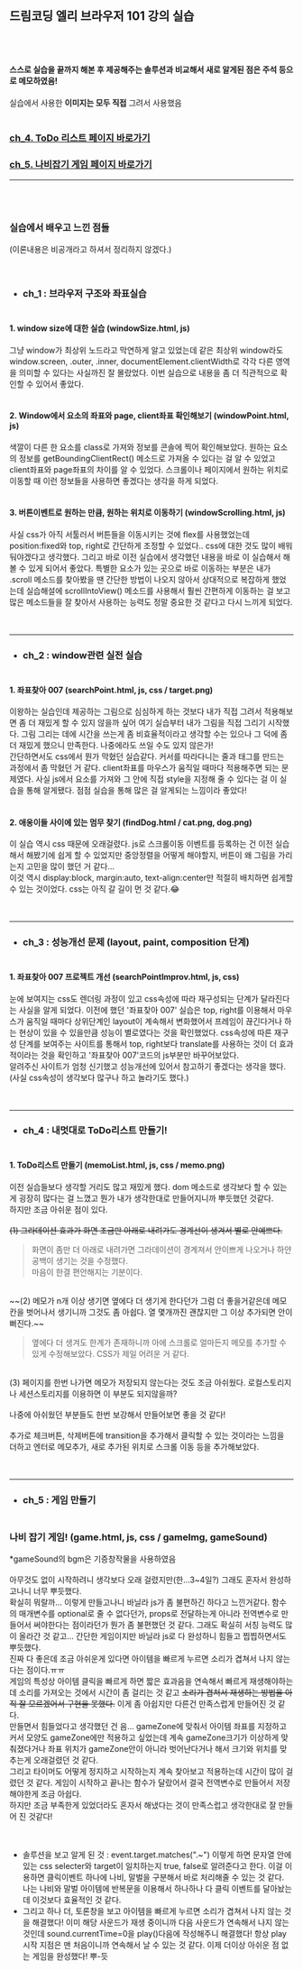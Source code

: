 ## 드림코딩 엘리 브라우저 101 강의 실습

<br><br>
#### 스스로 실습을 끝까지 해본 후 제공해주는 솔루션과 비교해서 새로 알게된 점은 주석 등으로 메모하였음!
실습에서 사용한 **이미지는 모두 직접** 그려서 사용했음
<br><br>
### [ch_4. ToDo 리스트 페이지 바로가기](https://kimdayoung02.github.io/TIL/DreamCoding/browser101/ch_4/memoList)<br>
### [ch_5. 나비잡기 게임 페이지 바로가기](https://kimdayoung02.github.io/TIL/DreamCoding/browser101/ch_5/game)<br>
---

<br><br>

### 실습에서 배우고 느낀 점들

(이론내용은 비공개라고 하셔서 정리하지 않겠다.)
<br><br><br>

- ### ch_1 : 브라우저 구조와 좌표실습<br><br>

#### 1. window size에 대한 실습 (windowSize.html, js)<br>

그냥 window가 최상위 노드라고 막연하게 알고 있었는데 같은 최상위 window라도 window.screen, .outer, .inner, documentElement.clientWidth로 각각 다른 영역을 의미할 수 있다는 사실까진 잘 몰랐었다. 이번 실습으로 내용을 좀 더 직관적으로 확인할 수 있어서 좋았다.
<br><br>

#### 2. Window에서 요소의 좌표와 page, client좌표 확인해보기 (windowPoint.html, js)<br>

색깔이 다른 한 요소를 class로 가져와 정보를 콘솔에 찍어 확인해보았다. 원하는 요소의 정보를 getBoundingClientRect() 메소드로 가져올 수 있다는 걸 알 수 있었고 client좌표와 page좌표의 차이를 알 수 있었다. 스크롤이나 페이지에서 원하는 위치로 이동할 때 이런 정보들을 사용하면 좋겠다는 생각을 하게 되었다.
<br><br>

#### 3. 버튼이벤트로 원하는 만큼, 원하는 위치로 이동하기 (windowScrolling.html, js)<br>

사실 css가 아직 서툴러서 버튼들을 이동시키는 것에 flex를 사용했었는데 position:fixed와 top, right로 간단하게 조정할 수 있었다.. css에 대한 것도 많이 배워둬야겠다고 생각했다. 그리고 바로 이전 실습에서 생각했던 내용을 바로 이 실습해서 해볼 수 있게 되어서 좋았다. 특별한 요소가 있는 곳으로 바로 이동하는 부분은 내가 .scroll 메소드를 찾아봤을 땐 간단한 방법이 나오지 않아서 상대적으로 복잡하게 했었는데 실습해설에 scrollIntoView() 메소드를 사용해서 훨씬 간편하게 이동하는 걸 보고 많은 메소드들을 잘 찾아서 사용하는 능력도 정말 중요한 것 같다고 다시 느끼게 되었다.
<br><br><br>

---

- ### ch_2 : window관련 실전 실습<br><br>

#### 1. 좌표찾아 007 (searchPoint.html, js, css / target.png)<br>

이왕하는 실습인데 제공하는 그림으로 심심하게 하는 것보다 내가 직접 그려서 적용해보면 좀 더 재밌게 할 수 있지 않을까 싶어 여기 실습부터 내가 그림을 직접 그리기 시작했다. 그림 그리는 데에 시간을 쓰는게 좀 비효율적이라고 생각할 수는 있으나 그 덕에 좀 더 재밌게 했으니 만족한다. 나중에라도 쓰일 수도 있지 않은가!<br>
간단하면서도 css에서 뭔가 막혔던 실습같다. 커서를 따라다니는 줄과 태그를 만드는 과정에서 좀 막혔던 거 같다. client좌표를 마우스가 움직일 때마다 적용해주면 되는 문제였다. 사실 js에서 요소를 가져와 그 안에 직접 style을 지정해 줄 수 있다는 걸 이 실습을 통해 알게됐다. 점점 실습을 통해 많은 걸 알게되는 느낌이라 좋았다!
<br><br>

#### 2. 애옹이들 사이에 있는 멈무 찾기 (findDog.html / cat.png, dog.png)<br>

이 실습 역시 css 때문에 오래걸렸다. js로 스크롤이동 이벤트를 등록하는 건 이전 실습해서 해봤기에 쉽게 할 수 있었지만 중앙정렬을 어떻게 해야할지, 버튼이 왜 그림을 가리는지 고민을 많이 했던 거 같다...<br>
이것 역시 display:block, margin:auto, text-align:center만 적절히 배치하면 쉽게할 수 있는 것이었다. css는 아직 갈 길이 먼 것 같다.😂
<br><br><br>

---

- ### ch_3 : 성능개선 문제 (layout, paint, composition 단계)<br><br>

#### 1. 좌표찾아 007 프로젝트 개선 (searchPointImprov.html, js, css)<br>

눈에 보여지는 css도 렌더링 과정이 있고 css속성에 따라 재구성되는 단계가 달라진다는 사실을 알게 되었다. 이전에 했던 '좌표찾아 007' 실습은 top, right를 이용해서 마우스가 움직일 때마다 상위단계인 layout이 계속해서 변화했어서 프레임이 끊긴다거나 하는 현상이 있을 수 있을만큼 성능이 별로였다는 것을 확인했었다. css속성에 따른 재구성 단계를 보여주는 사이트를 통해서 top, right보다 translate를 사용하는 것이 더 효과적이라는 것을 확인하고 '좌표찾아 007'코드의 js부분만 바꾸어보았다.<br>
알려주신 사이트가 엄청 신기했고 성능개선에 있어서 참고하기 좋겠다는 생각을 했다. (사실 css속성이 생각보다 많구나 하고 놀라기도 했다.)
<br><br><br>

---

- ### ch_4 : 내멋대로 ToDo리스트 만들기!<br><br>

#### 1. ToDo리스트 만들기 (memoList.html, js, css / memo.png)<br>

이전 실습들보다 생각할 거리도 많고 재밌게 했다. dom 메소드로 생각보다 할 수 있는게 굉장히 많다는 걸 느꼈고 뭔가 내가 생각한대로 만들어지니까 뿌듯했던 것같다. <br>하지만 조금 아쉬운 점이 있다.<br> <br>
~~(1) 그라데이션 효과가 화면 조금만 아래로 내려가도 경계선이 생겨서 별로 안예쁘다.~~<br>

> 화면이 좀만 더 아래로 내려가면 그라데이션이 경계져서 안이쁘게 나오거나 하얀 공백이 생기는 것을 수정했다. <br>마음이 한결 편안해지는 기분이다. <br>
<br>
 ~~(2) 메모가 n개 이상 생기면 옆에다 더 생기게 한다던가 그럼 더 좋을거같은데 메모칸을 벗어나서 생기니까 그것도 좀 아쉽다. 열 몇개까진 괜찮지만 그 이상 추가되면 안이뻐진다.~~<br>

>옆에다 더 생겨도 한계가 존재하니까 아에 스크롤로 얼마든지 메모를 추가할 수 있게 수정해보았다. CSS가 제일 어려운 거 같다.<br>
<br>
(3) 페이지를 한번 나가면 메모가 저장되지 않는다는 것도 조금 아쉬웠다. 로컬스토리지나 세션스토리지를 이용하면 이 부분도 되지않을까? <br>
<br>
나중에 아쉬웠던 부분들도 한번 보강해서 만들어보면 좋을 것 같다!<br>
<br>
추가로 체크버튼, 삭제버튼에 transition을 추가해서 클릭할 수 있는 것이라는 느낌을 더하고 엔터로 메모추가, 새로 추가된 위치로 스크롤 이동 등을 추가해보았다.
<br><br><br>

---

- ### ch_5 : 게임 만들기<br><br>

### 나비 잡기 게임! (game.html, js, css / gameImg, gameSound)<br>
*gameSound의 bgm은 기증창작물을 사용하였음   <br><br>
아무것도 없이 시작하려니 생각보다 오래 걸렸지만(한...3~4일?) 그래도 혼자서 완성하고나니 너무 뿌듯했다.   
확실히 뭐랄까... 이렇게 만들고나니 바닐라 js가 좀 불편하긴 하다고 느낀거같다. 함수의 매개변수를 optional로 줄 수 없다던가, props로 전달하는게 아니라 전역변수로 만들어서 써야한다는 점이라던가 뭔가 좀 불편했던 것 같다. 그래도 확실히 서칭 능력도 많이 올라간 것 같고... 간단한 게임이지만 바닐라 js로 다 완성하니 힘들고 찝찝하면서도 뿌듯했다.    
진짜 다 좋은데 조금 아쉬운게 있다면 아이템을 빠르게 누르면 소리가 겹쳐서 나지 않는다는 점이다.ㅠㅠ     
게임의 특성상 아이템 클릭을 빠르게 하면 짧은 효과음을 연속해서 빠르게 재생해야하는데 소리를 가져오는 것에서 시간이 좀 걸리는 것 같고 ~~소리가 겹쳐서 재생하는 방법을 아직 잘 모르겠어서 구현을 못했다.~~    이게 좀 아쉽지만 다른건 만족스럽게 만들어진 것 같다.    
만들면서 힘들었다고 생각했던 건 음... gameZone에 맞춰서 아이템 좌표를 지정하고 커서 모양도 gameZone에만 적용하고 싶었는데 계속 gameZone크기가 이상하게 맞춰졌다거나 좌표 위치가 gameZone안이 아니라 벗어난다거나 해서 크기와 위치를 맞추는게 오래걸렸던 것 같다.   
그리고 타이머도 어떻게 정지하고 시작하는지 계속 찾아보고 적용하는데 시간이 많이 걸렸던 것 같다. 게임이 시작하고 끝나는 함수가 달랐어서 결국 전역변수로 만들어서 저장해야한게 조금 아쉽다.    
하지만 조금 부족한게 있었더라도 혼자서 해냈다는 것이 만족스럽고 생각한대로 잘 만들어 진 것같다!   
<br><br>
- 솔루션을 보고 알게 된 것 : event.target.matches(".~") 이렇게 하면 문자열 안에 있는 css selecter와 target이 일치하는지 true, false로 알려준다고 한다. 이걸 이용하면 클릭이벤트 하나에 나비, 말벌을 구분해서 바로 처리해줄 수 있는 것 같다. 나는 나비와 말벌 아이템에 반복문을 이용해서 하나하나 다 클릭 이벤트를 달아놨는데 이것보다 효율적인 것 같다.   <br>
- 그리고 하나 더, 토론창을 보고 아이템을 빠르게 누르면 소리가 겹쳐서 나지 않는 것을 해결했다! 이미 해당 사운드가 재생 중이니까 다음 사운드가 연속해서 나지 않는 것인데 sound.currentTime=0을 play()다음에 작성해주니 해결했다! 항상 play시작 지점은 맨 처음이니까 연속해서 날 수 있는 것 같다. 이제 더이상 아쉬운 점 없는 게임을 완성했다! 뿌-듯
